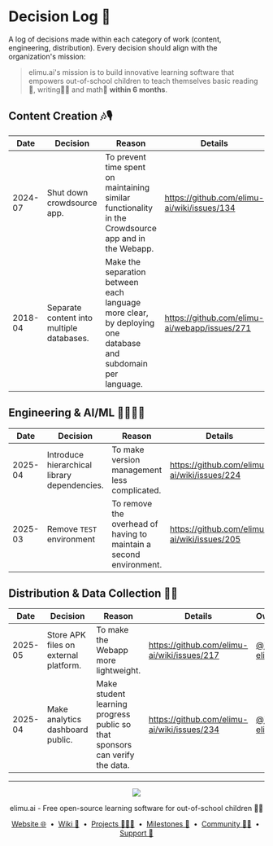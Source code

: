 # Decision Log 📃

A log of decisions made within each category of work (content, engineering, distribution). Every decision should align with the organization's mission:

> elimu.ai's mission is to build innovative learning software that empowers out-of-school children to teach themselves basic reading📖, writing✍🏽 and math🔢 **within 6 months**.

## Content Creation 🎶🎙️

| Date | Decision | Reason | Details | Owner |
| -------- | ------- | ------- | ------- | ------- |
| 2024-07 | Shut down crowdsource app. | To prevent time spent on maintaining similar functionality in the Crowdsource app and in the Webapp. | https://github.com/elimu-ai/wiki/issues/134 | [@jo-elimu](https://github.com/jo-elimu) |
| 2018-04 | Separate content into multiple databases. | Make the separation between each language more clear, by deploying one database and subdomain per language. | https://github.com/elimu-ai/webapp/issues/271 | [@jo-elimu](https://github.com/jo-elimu) |

## Engineering & AI/ML 👩🏽‍💻📱

| Date | Decision | Reason | Details | Owner |
| -------- | ------- | ------- | ------- | ------- |
| 2025-04 | Introduce hierarchical library dependencies. | To make version management less complicated. | https://github.com/elimu-ai/wiki/issues/224 | [@jo-elimu](https://github.com/jo-elimu) |
| 2025-03 | Remove `TEST` environment | To remove the overhead of having to maintain a second environment. | https://github.com/elimu-ai/wiki/issues/205 |  [@jo-elimu](https://github.com/jo-elimu) |

## Distribution & Data Collection 🛵💨

| Date | Decision | Reason | Details | Owner |
| -------- | ------- | ------- | ------- | ------- |
| 2025-05 | Store APK files on external platform. | To make the Webapp more lightweight. | https://github.com/elimu-ai/wiki/issues/217 | [@jo-elimu](https://github.com/jo-elimu) |
| 2025-04 | Make analytics dashboard public. | Make student learning progress public so that sponsors can verify the data. | https://github.com/elimu-ai/wiki/issues/234 | [@jo-elimu](https://github.com/jo-elimu) |

---

<p align="center">
  <img src="https://github.com/elimu-ai/webapp/blob/main/src/main/webapp/static/img/logo-text-256x78.png" />
</p>
<p align="center">
  elimu.ai - Free open-source learning software for out-of-school children 🚀✨
</p>
<p align="center">
  <a href="https://elimu.ai">Website 🌐</a>
  &nbsp;•&nbsp;
  <a href="https://github.com/elimu-ai/wiki#readme">Wiki 📃</a>
  &nbsp;•&nbsp;
  <a href="https://github.com/orgs/elimu-ai/projects?query=is%3Aopen">Projects 👩🏽‍💻</a>
  &nbsp;•&nbsp;
  <a href="https://github.com/elimu-ai/wiki/milestones">Milestones 🎯</a>
  &nbsp;•&nbsp;
  <a href="https://github.com/elimu-ai/wiki#open-source-community">Community 👋🏽</a>
  &nbsp;•&nbsp;
  <a href="https://www.drips.network/app/drip-lists/41305178594442616889778610143373288091511468151140966646158126636698">Support 💜</a>
</p>
